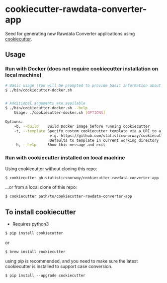 # cookiecutter-rawdata-converter-app

Seed for generating new Rawdata Converter applications using [cookiecutter](https://cookiecutter.readthedocs.io/en/1.7.2/).

## Usage

### Run with Docker (does not require cookiecutter installation on local machine)

```sh
# Basic usage (You will be prompted to provide basic information about your application)
$ ./bin/cookiecutter-docker.sh


# Additional arguments are available
$ ./bin/cookiecutter-docker.sh --help
    Usage: ./cookiecutter-docker.sh [OPTIONS]

Options:
    -b, --build    Build Docker image before running cookiecutter
    -t, --template Specify custom cookiecutter template via a URI to a git repo
                    e.g. https://github.com/statisticsnorway/cookiecutter-rawdata-converter-app.git
                    Defaults to template in current working directory
    -h, --help     Show this message and exit
```

### Run with cookiecutter installed on local machine

Using cookiecutter without cloning this repo:

```sh
$ cookiecutter gh:statisticsnorway/cookiecutter-rawdata-converter-app
```

...or from a local clone of this repo:

```sh
$ cookiecutter path/to/cookiecutter-rawdata-converter-app
```


## To install cookiecutter

* Requires python3

```sh
$ pip install cookiecutter
```
or
```
$ brew install cookiecutter
```
using pip is recommended, and you need to make sure the latest cookiecutter is installed to support case conversion.

```
$ pip install --upgrade cookiecutter
```

